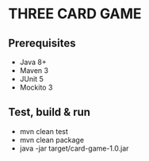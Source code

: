 # THREE CARD GAME

## Prerequisites
+ Java 8+
+ Maven 3
+ JUnit 5
+ Mockito 3

## Test, build & run

+ mvn clean test
+ mvn clean package
+ java -jar target/card-game-1.0.jar